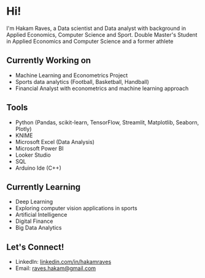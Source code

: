 # Hi!

I'm Hakam Raves, a Data scientist and Data analyst with background in Applied Economics, Computer Science and Sport. Double Master's Student in Applied Economics and Computer Science and a former athlete

## Currently Working on
- Machine Learning and Econometrics Project
- Sports data analytics (Football, Basketball, Handball)
- Financial Analyst with econometrics and machine learning approach



## Tools 
- Python (Pandas, scikit-learn, TensorFlow, Streamlit, Matplotlib, Seaborn, Plotly)
- KNIME
- Microsoft Excel (Data Analysis)
- Microsoft Power BI
- Looker Studio
- SQL
- Arduino Ide (C++)


## Currently Learning
- Deep Learning
- Exploring computer vision applications in sports
- Artificial Intelligence
- Digital Finance
- Big Data Analytics 

## Let's Connect!
- LinkedIn: [linkedin.com/in/hakamraves](#)
- Email: [raves.hakam@gmail.com](mailto:raves.hakam@gmail.com)
